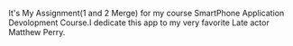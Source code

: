 It's My Assignment(1 and 2 Merge) for my course SmartPhone Application Devolopment Course.I dedicate this app to my very favorite Late actor Matthew Perry.
